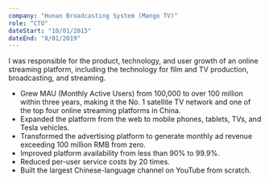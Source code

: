 ```yaml
---
company: "Hunan Broadcasting System (Mango TV)"
role: "CTO"
dateStart: "10/01/2015"
dateEnd: "8/01/2019"
---
```


I was responsible for the product, technology, and user growth of an online streaming platform, including the technology for film and TV production, broadcasting, and streaming.

- Grew MAU (Monthly Active Users) from 100,000 to over 100 million within three years, making it the No. 1 satellite TV network and one of the top four online streaming platforms in China.
- Expanded the platform from the web to mobile phones, tablets, TVs, and Tesla vehicles.
- Transformed the advertising platform to generate monthly ad revenue exceeding 100 million RMB from zero.
- Improved platform availability from less than 90% to 99.9%.
- Reduced per-user service costs by 20 times.
- Built the largest Chinese-language channel on YouTube from scratch.